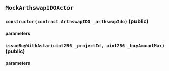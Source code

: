 ## `MockArthswapIDOActor`

### `constructor(contract ArthswapIDO _arthswapIdo)` (public)

#### parameters

### `issueBuyWithAstar(uint256 _projectId, uint256 _buyAmountMax)` (public)

#### parameters

